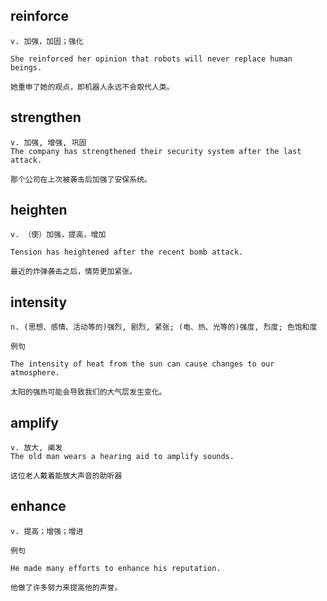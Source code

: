## reinforce
```
v. 加强，加固；强化

She reinforced her opinion that robots will never replace human beings.

她重申了她的观点，即机器人永远不会取代人类。
```

## strengthen
```
v. 加强, 增强, 巩固
The company has strengthened their security system after the last attack.

那个公司在上次被袭击后加强了安保系统。
```
## heighten
```
v. （使）加强，提高，增加

Tension has heightened after the recent bomb attack.

最近的炸弹袭击之后，情势更加紧张。
```
## intensity
```
n. (思想、感情、活动等的)强烈, 剧烈, 紧张; (电、热、光等的)强度, 烈度; 色饱和度

例句

The intensity of heat from the sun can cause changes to our atmosphere.

太阳的强热可能会导致我们的大气层发生变化。
```
## amplify
```
v. 放大, 阐发
The old man wears a hearing aid to amplify sounds.

这位老人戴着能放大声音的助听器
```
## enhance
```
v. 提高；增强；增进

例句

He made many efforts to enhance his reputation.

他做了许多努力来提高他的声誉。
```